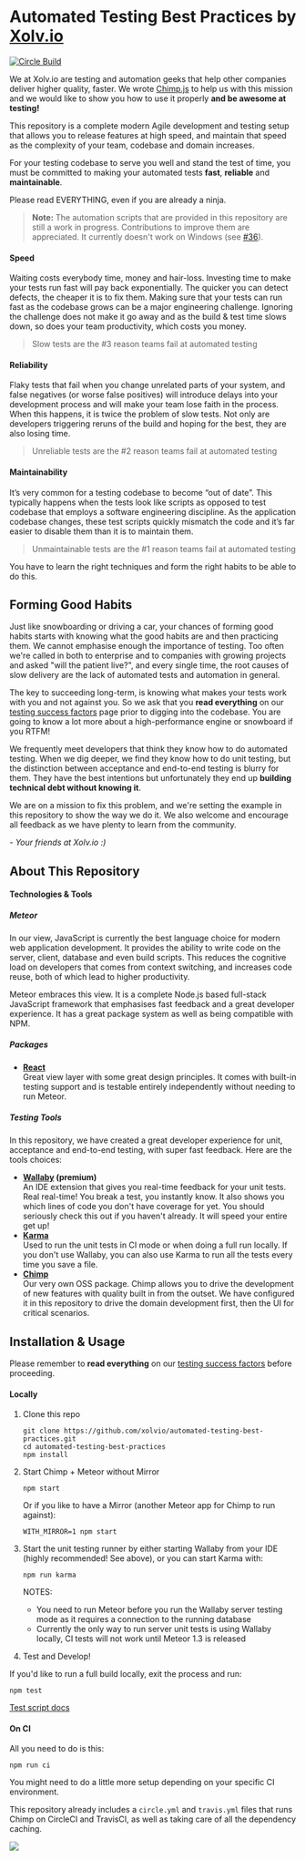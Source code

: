 # Automated Testing Best Practices by [Xolv.io](http://xolv.io)
[![Circle Build](https://circleci.com/gh/xolvio/automated-testing-best-practices.svg?style=shield&circle-token=:circle-token)](https://circleci.com/gh/xolvio/automated-testing-best-practices)
<!--[![Travis Build](https://travis-ci.org/xolvio/automated-testing-best-practices.svg?branch=master)](https://travis-ci.org/xolvio/automated-testing-best-practices)-->

We at Xolv.io are testing and automation geeks that help other companies deliver higher quality, faster. We wrote [Chimp.js](http://chimpjs.com) to help us with this mission and we would like to show you how to use it properly **and be awesome at testing!**

This repository is a complete modern Agile development and testing setup that allows you to release features at high speed, and maintain that speed as the complexity of your team, codebase and domain increases.

For your testing codebase to serve you well and stand the test of time, you must be committed to making your automated tests **fast**, **reliable** and **maintainable**.

Please read EVERYTHING, even if you are already a ninja.

> __Note:__ The automation scripts that are provided in this repository are still a work in progress. Contributions to improve them are appreciated. It currently doesn't work on Windows (see [#36](https://github.com/xolvio/automated-testing-best-practices/issues/36)).

#### Speed
Waiting costs everybody time, money and hair-loss. Investing time to make your tests run fast will pay back exponentially. The quicker you can detect defects, the cheaper it is to fix them. Making sure that your tests can run fast as the codebase grows can be a major engineering challenge. Ignoring the challenge does not make it go away and as the build & test time slows down, so does your team productivity, which costs you money.

> Slow tests are the #3 reason teams fail at automated testing

#### Reliability
Flaky tests that fail when you change unrelated parts of your system, and false negatives (or worse false positives) will introduce delays into your development process and will make your team lose faith in the process. When this happens, it is twice the problem of slow tests. Not only are developers triggering reruns of the build and hoping for the best, they are also losing time.

> Unreliable tests are the #2 reason teams fail at automated testing

#### Maintainability
It’s very common for a testing codebase to become “out of date”. This typically happens when the tests look like scripts as opposed to test codebase that employs a software engineering discipline. As the application codebase changes, these test scripts quickly mismatch the code and it’s far easier to disable them than it is to maintain them.

> Unmaintainable tests are the #1 reason teams fail at automated testing

You have to learn the right techniques and form the right habits to be able to do this.

## Forming Good Habits

Just like snowboarding or driving a car, your chances of forming good habits starts with knowing what the good habits are and then practicing them. We cannot emphasise enough the importance of testing. Too often we're called in both to enterprise and to companies with growing projects and asked "will the patient live?", and every single time, the root causes of slow delivery are the lack of automated tests and automation in general.

The key to succeeding long-term, is knowing what makes your tests work with you and not against you. So we ask that you **read everything** on our [testing success factors](./content/TESTING-SUCCESS-FACTORS.md) page prior to digging into the codebase. You are going to know a lot more about a high-performance engine or snowboard if you RTFM!

We frequently meet developers that think they know how to do automated testing. When we dig deeper, we find they know how to do unit testing, but the distinction between acceptance and end-to-end testing is blurry for them. They have the best intentions but unfortunately they end up **building technical debt without knowing it**.

We are on a mission to fix this problem, and we're setting the example in this repository to show the way we do it. We also welcome and encourage all feedback as we have plenty to learn from the community.

*\- Your friends at Xolv.io :)*

## About This Repository

#### Technologies & Tools

##### Meteor
In our view, JavaScript is currently the best language choice for modern web application development. It provides the ability to write code on the server, client, database and even build scripts. This reduces the cognitive load on developers that comes from context switching, and increases code reuse, both of which lead to higher productivity.

Meteor embraces this view. It is a complete Node.js based full-stack JavaScript framework that emphasises fast feedback and a great developer experience. It has a great package system as well as being compatible with NPM.

##### Packages

* **[React](https://facebook.github.io/react/)**<br/>
  Great view layer with some great design principles. It comes with built-in testing support and is testable entirely independently without needing to run Meteor.

##### Testing Tools

In this repository, we have created a great developer experience for unit, acceptance and end-to-end testing, with super fast feedback. Here are the tools choices:

* **[Wallaby](http://wallabyjs.com/) (premium)**<br/>
  An IDE extension that gives you real-time feedback for your unit tests. Real real-time! You break a test, you instantly know. It also shows you which lines of code you don't have coverage for yet. You should seriously check this out if you haven't already. It will speed your entire get up!
* **[Karma](http://karma-runner.github.io/)**<br/>
  Used to run the unit tests in CI mode or when doing a full run locally. If you don't use Wallaby, you can also use Karma to run all the tests every time you save a file.
* **[Chimp](https://github.com/xolvio/chimp/)**<br/>
  Our very own OSS package. Chimp allows you to drive the development of new features with quality built in from the outset. We have configured it in this repository to drive the domain development first, then the UI for critical scenarios.

## Installation & Usage

Please remember to **read everything** on our [testing success factors](./content/TESTING-SUCCESS-FACTORS.md) before proceeding.

#### Locally
1. Clone this repo<br/>
   ```
   git clone https://github.com/xolvio/automated-testing-best-practices.git
   cd automated-testing-best-practices
   npm install
   ```

1. Start Chimp + Meteor without Mirror<br/>
   ```
   npm start
   ```
   Or if you like to have a Mirror (another Meteor app for Chimp to run against):<br/>
   ```
   WITH_MIRROR=1 npm start
   ```

3. Start the unit testing runner by either starting Wallaby from your IDE (highly recommended! See above), or you can start Karma with:
   ```
   npm run karma
   ```

   NOTES:
   * You need to run Meteor before you run the Wallaby server testing mode as it requires a connection to the running database
   * Currently the only way to run server unit tests is using Wallaby locally, CI tests will not work until Meteor 1.3 is released

4. Test and Develop!

  If you'd like to run a full build locally, exit the process and run:

  ```
  npm test
  ```
  [Test script docs](.scripts/README.md#npm-test)

#### On CI
All you need to do is this:
```
npm run ci
```

You might need to do a little more setup depending on your specific CI environment.

This repository already includes a `circle.yml` and `travis.yml` files that runs Chimp on CircleCI and TravisCI, as well as taking care of all the dependency caching.

![](https://ga-beacon-xolvio.appspot.com/UA-34846790-2/readme?pixel)
